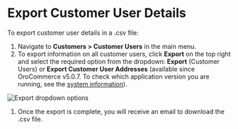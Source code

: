 # Export Customer User Details

To export customer user details in a .csv file:

1. Navigate to **Customers > Customer Users** in the main menu.
2. To export information on all customer users, click **Export** on the top right and select the required option from the dropdown: **Export** (Customer Users) or **Export Customer User Addresses** (available since OroCommerce v5.0.7. To check which application version you are running, see the [system information](../../system/system-information/index.md#system-information)).

![Export dropdown options](user/img/customers/customer_users/export-customer-users.png)
1. Once the export is complete, you will receive an email to download the .csv file.
